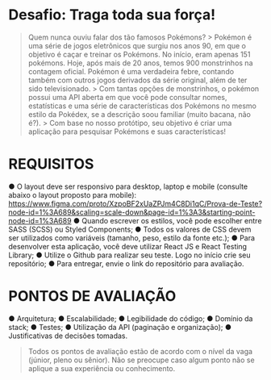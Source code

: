 # Desafio: Traga toda sua força!
> Quem nunca ouviu falar dos tão famosos Pokémons?
    > Pokémon é uma série de jogos eletrônicos que surgiu nos anos 90, em que o objetivo é caçar e treinar os Pokémons. No início, eram apenas 151 pokémons. Hoje, após mais de 20 anos, temos 900 monstrinhos na contagem oficial. Pokémon é uma verdadeira febre, contando também com outros jogos derivados da série original, além de ter sido televisionado.
    > Com tantas opções de monstrinhos, o pokémon possui uma API aberta em que você pode consultar nomes, estatísticas e uma série de características dos Pokémons no mesmo estilo da Pokédex, se a descrição soou familiar (muito bacana, não é?).
    > Com base no nosso protótipo, seu objetivo é criar uma aplicação para pesquisar Pokémons e suas características! 


# REQUISITOS
● O layout deve ser responsivo para desktop, laptop e mobile (consulte abaixo o layout proposto para mobile):
https://www.figma.com/proto/XzpoBF2xUaZPJm4C8Di1qC/Prova-de-Teste?node-id=1%3A689&scaling=scale-down&page-id=1%3A3&starting-point-node-id=1%3A689
● Quando escrever os estilos, você pode escolher entre SASS (SCSS) ou Styled
Components;
● Todos os valores de CSS devem ser utilizados como variáveis (tamanho, peso, estilo
da fonte etc.);
● Para desenvolver esta aplicação, você deve utilizar React JS e React Testing Library;
● Utilize o Github para realizar seu teste. Logo no início crie seu repositório;
● Para entregar, envie o link do repositório para avaliação.


# PONTOS DE AVALIAÇÃO
● Arquitetura;
● Escalabilidade;
● Legibilidade do código;
● Domínio da stack;
● Testes;
● Utilização da API (paginação e organização);
● Justificativas de decisões tomadas.
> Todos os pontos de avaliação estão de acordo com o nível da vaga (júnior, pleno ou sênior). Não se preocupe caso algum ponto não se aplique a sua experiência ou conhecimento.
